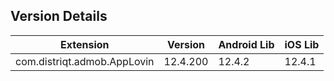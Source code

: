 ## Version Details

| Extension | Version | Android Lib | iOS Lib |
| --- | --- | --- | --- |
| com.distriqt.admob.AppLovin | 12.4.200 | 12.4.2 | 12.4.1 |
